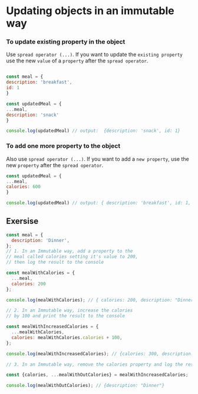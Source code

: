 # Updating objects in an immutable way

### To update existing property in the object

Use `spread operator (...)`. If you want to update the `existing property` use the new `value` of a `property` after the `spread operator`. 

```js

const meal = {
description: 'breakfast',
id: 1
}

const updatedMeal = {
...meal,
description: 'snack'                       
} 

console.log(updatedMeal) // output:  {description: 'snack', id: 1}
```

### To add one more property to the object

Also use `spread operator (...)`. If you want to add a `new property`, use the new  `property` after the `spread operator`. 

```js
const updatedMeal = {
...meal,
calories: 600                                    
}

console.log(updatedMeal) // output: { description: 'breakfast', id: 1, calories: 600}
```

## Exersise

```js
const meal = {
  description: 'Dinner',
};
// 1. In an Immutable way, add a property to the
// meal called calories setting it's value to 200,
// then log the result to the console

const mealWithCalories = {
  ...meal,
  calories: 200
};

console.log(mealWithCalories); // { calories: 200, description: "Dinner"}

// 2. In an Immutable way, increase the calories 
// by 100 and print the result to the console

const mealWithIncreasedCalories = {
  ...mealWithCalories,
  calories: mealWithCalories.calories + 100,
};

console.log(mealWithIncreasedCalories); // {calories: 300, description: "Dinner"}

// 3. In an Immutable way, remove the calories property and log the result to the console

const {calories, ...mealWithOutCalories} = mealWithIncreasedCalories;

console.log(mealWithOutCalories); // {description: "Dinner"}
```
